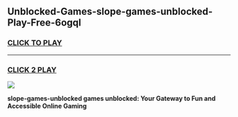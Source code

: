 
## Unblocked-Games-slope-games-unblocked-Play-Free-6ogql
<h3>
<a href="https://premium76.site?title=slope-games-unblocked&ref=09A">CLICK TO PLAY</a></h3>
<hr>

<h3>
<a href="https://premium76.site?title=slope-games-unblocked&ref=09A">CLICK 2 PLAY</a>
  
</h3>

<a href="https://premium76.site?title=slope-games-unblocked&ref=09A"><img src="https://clearcache.store/games.png"></a>


**slope-games-unblocked games unblocked: Your Gateway to Fun and Accessible Online Gaming**
